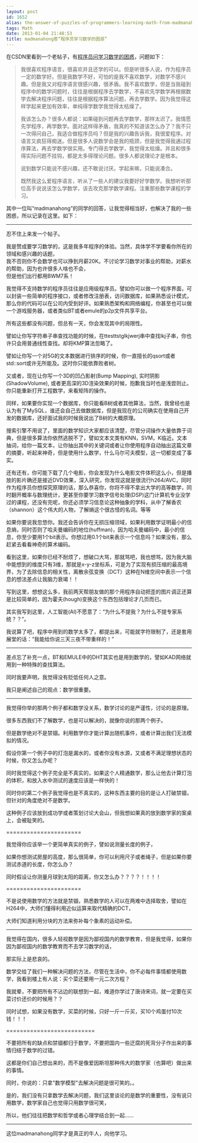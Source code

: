 ```yaml
---
layout: post
id: 1652
alias: the-answer-of-puzzles-of-programmers-learning-math-from-madmanahong
tags: Math
date: 2013-01-04 21:48:53
title: madmanahong答“程序员学习数学的困惑”
---
```


在CSDN里看到一个老帖子，有[程序员问学习数学的困惑](http://bbs.csdn.net/topics/190141850)，问题如下：

> 我很喜欢程序语言，很喜欢并且还学的可以。但是听很多人说，作为程序员一定的数学好。但是我数学不好，可怕的是我不喜欢数学，对数学不感兴趣。但是我又对程序语言很感兴趣，很矛盾。我不喜欢数学，但是当我碰到程序中的数学问题时，往往是根据程序去学数学，不喜欢先学数学再根据数学去解决程序问题，往往是根据程序算法问题，再去学数学。因为我觉得这样学起来更加有效率，单纯得学数学我觉得太枯燥了。
> 
> 我该怎么办？很多人都说：如果碰到问题再去学数学，那样太迟了。我情愿先学程序，再学数学。面对这样得矛盾，我真的不知道该怎么办了？我不只一次得问自己，我适合做程序员吗？但是我的兴趣告诉我，我很爱程序。对语言又疯狂得痴迷。但是很多人说数学会是我的瓶颈，但是我觉得我通过程序算法，再去学数学很实用。专门得去学数学，我觉得太枯燥。并且和很多得实际问题不挂钩，都是太多得理论问题。很多人都说理论才是根本。
> 
> 说到数学只能说不感兴趣，还不敢说讨厌。学起来嘛，只能说凑合。
> 
> 既然我这么爱程序语言，听从了一些人的建议我要好好学数学。我想听听那位高手说说该怎么学数学，该去攻克那学数学课程。注重那些数学课程的学习。

其中一位叫“madmanahong”的同学的回答，让我觉得相当好，也解决了我的一些困惑，所以记录在这里。如下：

* * *

忍不住上来发一个帖子。

我是赞成要学习数学的，这是我多年程序的体验。当然，具体学不学要看你所在的领域和感兴趣的话题，   
我不否则你不会数学也可以挣到月薪20K。不讨论学习数学对事业的帮助，对薪水的帮助，因为也许很多人啥也不会，    
但是他们出行都用BWM7系！

我觉得不支持数学的程序员往往是应用级程序员。譬如你可以做一个程序界面，可以封装一些简单的程序接口，或者修改注册表，访问数据库，如果熟悉设计模式，那么你的代码可以在公司内受到好评。如果熟悉架构和网络编程，你甚至也可以做一个游戏服务器，或者类似BT或者emule的p2p文件共享平台。

所有这些都没有问题，但总有一天，你会发现其中的局限性。

譬如让你写字符串子串查找功能的时候，在ttesttstglkjwerj串中查找lkj子串，你也许只会用普通线性查找。却将KMP算法忽略了。

譬如让你写一个对5G的文本数据进行排序的时候，你一直擅长的qsort或者std::sort或许无所能及。这时你只能依靠败者树。

又或者，现在让你写一个3D的凹凸影射(Bump Mapping), 实时阴影(ShadowVolume), 或者更高深的3D渲染效果的时候，抱歉我当时也是浅尝则止。你只能重新打开工程数学，来看矩阵的操作。

同样，如果要你实现一个数据库，你只能看B树或者其他算法，当然，我曾经也是认为有了MySQL，谁还会自己去做数据库，但是我现在的公司确实在使用自己开发的数据库，还好面试我的时候我说出了B树的大概原理。

搜索引擎不用说了，里面的数学知识大家都应该清楚，尽管分词操作大量依靠于词典，但是很多算法你依然逃脱不了，譬如文本文类有KNN，SVM，K临近。文本抽词，给你一篇文本，让你抽出其中的关键词或者让你使用程序自动抽出这篇文章的摘要，听起来神奇，但是使用什么数学，什么马尔可夫模型，这一切都变成了事实。

还有还有，你可能下载了几个电影，你会发现为什么电影文件体积这么小，但是播放的影片确还是接近DVD效果，深入研究，你发现这就是很流行h264/AVC，同时作为程序员你想探究原理的话，那么恭喜你，你将不得不拿出大学的高等数学，同时翻开概率与数理统计，更甚至你要学习数字信号处理(DSP)这门计算机专业没学过的课程，还没有完呢，你还必须学习信息论这种抽象的学科，从中了解香农（shannon）这个伟大的人物，了解熵这个很古怪的名词。等等

如果你要说我忽悠你。我还会告诉你在无损压缩领域，如果利用数学证明最小的信息熵，同时否则了哈夫曼编码的地位(huffman)，因为哈夫曼编码中，最小的信息，你至少要用1个bit表示。你想过用0.1个bit来表示一个信息吗？如果没有，那么赶紧去看看神奇的算术编码。

看到这里，如果你已经不耐烦了，想破口大骂，那就骂吧，我也想骂，因为我大脑中能想到的维度只有3维，那就是x-y-z坐标系，可是为了实现有损压缩的最高境界，为了去除信息的相关性，离散余弦变换（DCT）这种在N维空间中表示一个信息的想法差点让我脑力衰竭！！

写到这里，想想这么多，我前两天帮朋友做的那个用程序自动把歪的图片调正还算是比较简单的，因为霍夫(hough)变换这个东西包括理论才几页而已。

其实我写到这里，人工智能(AI)不愿意了：“为什么不提我？为什么不提专家系统？？”。

我说算了吧，程序中用到的数学太多了，都提出来，可能就字符限制了，还是套用展堂的话：“我能给你说三天三夜不带重样的！”

* * *

差点忘了补充一点，BT和EMULE中的DHT其实也是用到数学的，譬如KAD网络就用到一种特殊的查找算法。

同时我要声明，我觉得没有贬低任何人之意。

我只是阐述自己的观点：数学很重要。

* * *

我觉得你举的那两个例子都和数学没关系，数学讨论的是严谨性，讨论的是原理。

很多东西我们不了解数学，也是可以解决的，就像你说的那两个例子。

但是数学绝对不是禁锢。利用数学你才能计算出随机事件，或者计算出我们无法模拟的情况。

假设你第一个例子中的灯泡是漏水的，或者你没有水源，又或者不满足理想状态的时候，你又怎么办呢？

同时我觉得这个例子完全是不真实的，如果这个人精通数学，那么让他去计算灯泡的体积，和放入水中测试的速度应该是一样快的！

同时你的第二个例子我觉得也是不真实的，这种东西主要的目的是让人打破禁锢，但针对的角度绝对不是数学。

这种例子应该放到成功学或者策划讨论大会山，但我想如果真的放到数学家的案桌上，会被耻笑的。

======================

我觉得你应该举一个更简单真实的例子，譬如说测量长度的例子，

如果你想测试房屋的高度，那么很简单，你可以利用尺子或者绳子，但是如果你要测试赤道的长度，你怎么办？

同时假设让你测量月球到太阳的距离，你又怎么办？？？？！！！！

======================

不是说使用数学的方法就是禁锢，熟悉数学的人可以在两难中选择取舍，譬如在H264中，大师们懂得利用近似运算来取代精确的DCT，

大师们知道利用分块的方法来弥补每个象素的运动补偿。

* * *

我觉得在国内，很多人轻视数学是因为鄙视国内的数学教育，但是我觉得，如果你因为鄙视国内的数学教育而不去学习数学的话，

那实际上是悲哀的。

数学交给了我们一种解决问题的方法，尽管在生活中，你不必每件事情都使用数学，我看到楼上有人说：买个菜还要用一元二次方程？

我就晕，不要把所有不沾边的联想到一起，难道你学过了唐诗宋词，就一定要在买菜讨价还价的时候用？？

同时试想，如果没有数学，买菜的时候，只好一斤一斤买，买10个鸡蛋付10次钱！！！

==========================

不要把所有的缺点和禁锢都归于数学，不要把国内一些迂腐的死背分子作出来的事情归结于数学的过错。

这都是你们自己想出来的，而不是像爱因斯坦那种伟大的数学家（也算吧）做出来的事情。

同时，你说的：只拿"数学模型"去解决问题是很可笑的。。

是的，我们没有只拿数学去解决问题，我们这里谈论的是数学的重要性，没有说只用数学，数学家自己也觉得只用数学很可笑，

所以，他们往往把数学和哲学或者心理学结合到一起……

* * *

这位madmanahong同学才是真正的牛人，向他学习。
